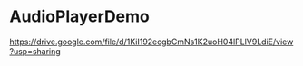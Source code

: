 # AudioPlayerDemo
https://drive.google.com/file/d/1KiI192ecgbCmNs1K2uoH04lPLlV9LdiE/view?usp=sharing

